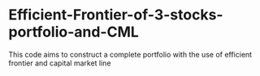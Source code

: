 # Efficient-Frontier-of-3-stocks-portfolio-and-CML

This code aims to construct a complete portfolio with the use of efficient frontier and capital market line
